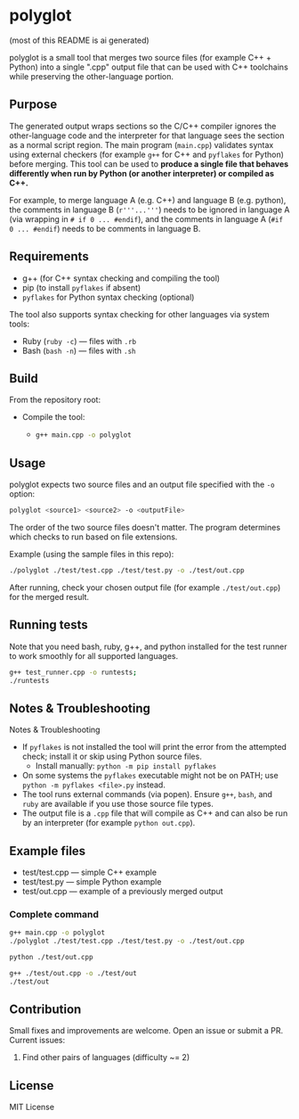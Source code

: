 # polyglot

(most of this README is ai generated)

polyglot is a small tool that merges two source files (for example C++ + Python) into a single ".cpp" output file that can be used with C++ toolchains while preserving the other-language portion.

## Purpose
The generated output wraps sections so the C/C++ compiler ignores the other-language code and the interpreter for that language sees the section as a normal script region. The main program (`main.cpp`) validates syntax using external checkers (for example `g++` for C++ and `pyflakes` for Python) before merging. This tool can be used to **produce a single file that behaves differently when run by Python (or another interpreter) or compiled as C++.**

For example, to merge language A (e.g. C++) and language B (e.g. python), the comments in language B (`r'''...'''`) needs to be ignored in language A (via wrapping in `# if 0 ... #endif`), and the comments in language A (`#if 0 ... #endif`) needs to be comments in language B.

## Requirements
- g++ (for C++ syntax checking and compiling the tool)
- pip (to install `pyflakes` if absent)
- `pyflakes` for Python syntax checking (optional)

The tool also supports syntax checking for other languages via system tools:
- Ruby (`ruby -c`) — files with `.rb`
- Bash (`bash -n`) — files with `.sh`

## Build
From the repository root:
- Compile the tool:
  - ```bash
    g++ main.cpp -o polyglot
    ```

## Usage
polyglot expects two source files and an output file specified with the `-o` option:

```bash
polyglot <source1> <source2> -o <outputFile>
```

The order of the two source files doesn't matter. The program determines which checks to run based on file extensions.

Example (using the sample files in this repo):

```bash
./polyglot ./test/test.cpp ./test/test.py -o ./test/out.cpp
```

After running, check your chosen output file (for example `./test/out.cpp`) for the merged result.

## Running tests

Note that you need bash, ruby, g++, and python installed for the test runner to work smoothly for all supported languages.

```bash
g++ test_runner.cpp -o runtests;
./runtests
```

## Notes & Troubleshooting
Notes & Troubleshooting
- If `pyflakes` is not installed the tool will print the error from the attempted check; install it or skip using Python source files.
  - Install manually: `python -m pip install pyflakes`
- On some systems the `pyflakes` executable might not be on PATH; use `python -m pyflakes <file>.py` instead.
- The tool runs external commands (via popen). Ensure `g++`, `bash`, and `ruby` are available if you use those source file types.
- The output file is a `.cpp` file that will compile as C++ and can also be run by an interpreter (for example `python out.cpp`).

## Example files
- test/test.cpp — simple C++ example
- test/test.py — simple Python example
- test/out.cpp — example of a previously merged output

### Complete command
```bash
g++ main.cpp -o polyglot
./polyglot ./test/test.cpp ./test/test.py -o ./test/out.cpp

python ./test/out.cpp

g++ ./test/out.cpp -o ./test/out
./test/out
```

## Contribution
Small fixes and improvements are welcome. Open an issue or submit a PR. Current issues:
1. Find other pairs of languages (difficulty ~= 2)

## License
MIT License
